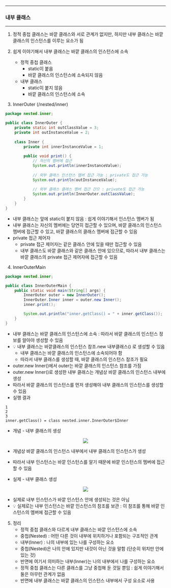 -----
### 내부 클래스
-----
1. 정적 중첩 클래스는 바깥 클래스와 서로 관계가 없지만, 하지만 내부 클래스는 바깥 클래스의 인스턴스를 이루는 요소가 됨
2. 쉽게 이야기해서 내부 클래스는 바깥 클래스의 인스턴스에 소속
   - 정적 중첩 클래스
      + static이 붙음
      + 바깥 클래스의 인스턴스에 소속되지 않음
   - 내부 클래스
      + static이 붙지 않음
      + 바깥 클래스의 인스턴스에 소속

3. InnerOuter (/nested/inner)
```java
package nested.inner;

public class InnerOuter {
    private static int outClassValue = 3;
    private int outInstanceValue = 2;
    
    class Inner {
        private int innerInstanceValue = 1;
        
        public void print() {
            // 자신의 멤버에 접근
            System.out.println(innerInstanceValue);
            
            // 외부 클래스 인스턴스 멤버 접근 가능 : private도 접근 가능
            System.out.println(outInstanceValue);
            
            // 외부 클래스 클래스 멤버 접근 간으 : private도 접근 가능
            System.out.println(InnerOuter.outClassValue);
        }
    }
}
```
  - 내부 클래스는 앞에 static이 붙지 않음 : 쉽게 이야기해서 인스턴스 멤버가 됨
  - 내부 클래스는 자신의 멤버에는 당연히 접근할 수 있으며, 바깥 클래스의 인스턴스 멤버에 접근할 수 있고, 바깥 클래스의 클래스 멤버에 접근할 수 있음
  - private 접근 제어자
    + private 접근 제어자는 같은 클래스 안에 있을 때만 접근할 수 있음
    + 내부 클래스도 바깥 클래스와 같은 클래스 안에 있으므로, 따라서 내부 클래스는 바깥 클래스의 private 접근 제어자에 접근할 수 있음

4. InnerOuterMain
```java
package nested.inner;

public class InnerOuterMain {
    public static void main(String[] args) {
        InnerOuter outer = new InnerOuter();
        InnerOuter.Inner inner = outer.new Inner();
        inner.print();

        System.out.println("inner.getClass() = " + inner.getClass());
    }
}
```
   - 내부 클래스는 바깥 클래스의 인스턴스에 소속 : 따라서 바깥 클래스의 인스턴스 정보를 알아야 생성할 수 있음
   - 💡 내부 클래스는 바깥클래스의 인스턴스 참조.new 내부클래스() 로 생성할 수 있음
      + 내부 클래스는 바깥 클래스의 인스턴스에 소속되어야 함
      + 따라서 내부 클래스를 생성할 때, 바깥 클래스의 인스턴스 참조가 필요
   - outer.new Inner()에서 outer는 바깥 클래스의 인스턴스 참조를 가짐
   - outer.new Inner()로 생성한 내부 클래스는 개념상 바깥 클래스의 인스턴스 내부에 생성
   - 따라서 바깥 클래스의 인스턴스를 먼저 생성해야 내부 클래스의 인스턴스를 생성할 수 있음
   - 실행 결과
```
1
2
3
inner.getClass() = class nested.inner.InnerOuter$Inner
```

   - 개념 - 내부 클래스의 생성
<div align="center">
<img src="https://github.com/user-attachments/assets/77d6d832-2f0c-47a9-9a73-7e06ee237f8e">
</div>

   - 개념상 바깥 클래스의 인스턴스 내부에서 내부 클래스의 인스턴스가 생성
   - 따라서 내부 인스턴스는 바깥 인스턴스를 알기 때문에 바깥 인스턴스의 멤버에 접근할 수 있음

   - 실제 - 내부 클래스 생성
<div align="center">
<img src="https://github.com/user-attachments/assets/eacb5182-00ed-4dcb-9c35-079de4ae1838">
</div>

   - 실제로 내부 인스턴스가 바깥 인스턴스 안에 생성되는 것은 아님
   - 💡 실제로는 내부 인스턴스는 바깥 인스턴스의 참조를 보관 : 이 참조를 통해 바깥 인스턴스의 멤버에 접근할 수 있음

5. 정리
   - 정적 중첩 클래스와 다르게 내부 클래스는 바깥 인스턴스에 소속
   - 중첩(Nested) : 어떤 다른 것이 내부에 위치하거나 포함되는 구조적인 관계
   - 내부(Inner) : 나의 내부에 있는 나를 구성하는 요소
   - 중첩(Nested)은 나의 안에 있지만 내것이 아닌 것을 말함 (단순히 위치만 안에 있는 것)
   - 반면에 여기서 의미하는 내부(Inner)는 나의 내부에서 나를 구성하는 요소
   - 정적 중첩 클래스는 다른 클래스를 그냥 중첩해 둔 것일 뿐임 : 쉽게 이야기해서 둘은 아무런 관계가 없음
   - 반면에 내부 클래스는 바깥 클래스의 인스턴스 내부에서 구성 요소로 사용
